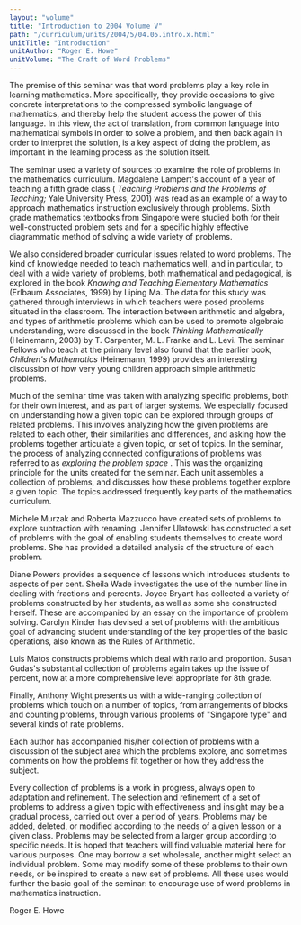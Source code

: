 ```yaml
---
layout: "volume"
title: "Introduction to 2004 Volume V"
path: "/curriculum/units/2004/5/04.05.intro.x.html"
unitTitle: "Introduction"
unitAuthor: "Roger E. Howe"
unitVolume: "The Craft of Word Problems"
---
```

<body>
<p>
The premise of this seminar was that word problems play a key role in learning mathematics.  More specifically, they provide occasions to give concrete interpretations to the compressed symbolic language of mathematics, and thereby help the student access the power of this language.  In this view, the act of translation, from common language into mathematical symbols in order to solve a problem, and then back again in order to interpret the solution, is a key aspect of doing the problem, as important in the learning process as the solution itself.
</p>
<p>
The seminar used a variety of sources to examine the role of problems in the mathematics curriculum. Magdalene Lampert's account of a year of teaching a fifth grade class (
<i>
Teaching Problems and the Problems of Teaching;
</i>
Yale University Press, 2001) was read as an example of a way to approach mathematics instruction exclusively through problems.  Sixth grade mathematics textbooks from Singapore were studied both for their well-constructed problem sets and for a specific highly effective diagrammatic method of solving a wide variety of problems.
</p>
<p>
We also considered broader curricular issues related to word problems.  The kind of knowledge needed to teach mathematics well, and in particular, to deal with a wide variety of problems, both mathematical and pedagogical, is explored in the book
<i>
Knowing and Teaching Elementary Mathematics
</i>
(Erlbaum Associates, 1999) by Liping Ma.  The data for this study was gathered through interviews in which teachers were posed problems situated in the classroom.  The interaction between arithmetic and algebra, and types of arithmetic problems which can be used to promote algebraic understanding, were discussed in the book
<i>
Thinking Mathematically
</i>
(Heinemann, 2003) by  T. Carpenter, M. L. Franke and L. Levi.  The seminar Fellows who teach at the primary level also found that the earlier book,
<i>
Children's Mathematics
</i>
(Heinemann, 1999) provides an interesting discussion of how very young children approach simple arithmetic problems.
</p>
<p>
Much of the seminar time was taken with analyzing specific problems, both for their own interest, and as part of larger systems.  We especially focused on understanding how a given topic can be explored through groups of related problems.  This involves analyzing how the given problems are related to each other, their similarities and differences, and asking how the problems together articulate a given topic, or set of topics.  In the seminar,  the process of analyzing connected configurations of problems was referred to as
<i>
exploring the problem space
</i>
.  This was the organizing principle for the units created for the seminar.  Each unit assembles a collection of problems, and discusses how these problems together explore a given topic.  The topics addressed frequently key parts of the mathematics curriculum.
</p>
<p>
Michele Murzak and Roberta Mazzucco have created sets of problems to explore subtraction with renaming.  Jennifer Ulatowski has constructed a set of problems with the goal of enabling students themselves to create word problems.  She has provided a detailed analysis of the structure of each problem.
</p>
<p>
Diane Powers provides a sequence of lessons which introduces students to aspects of per cent.  Sheila Wade investigates the use of the number line in dealing with fractions and percents.  Joyce Bryant has collected a variety of problems constructed by her students, as well as some she constructed herself.  These are accompanied by an essay on the importance of problem solving.  Carolyn Kinder has devised a set of problems with the ambitious goal of advancing student understanding of the key properties of the basic operations, also known as the Rules of Arithmetic.
</p>
<p>
Luis Matos constructs problems which deal with ratio and proportion.  Susan Gudas's substantial collection of problems again takes up the issue of percent, now at a more comprehensive level appropriate for 8th grade.
</p>
<p>
Finally, Anthony Wight presents us with a wide-ranging collection of problems which touch on a number of topics, from arrangements of blocks and counting problems, through various problems of "Singapore type" and several kinds of rate problems.
</p>
<p>
Each author has accompanied his/her collection of problems with a discussion of the subject area which the problems explore, and sometimes comments on how the problems fit together or how they address the subject.
</p>
<p>
Every collection of problems is a work in progress, always open to adaptation and refinement.  The selection and refinement of a set of problems to address a given topic with effectiveness and insight may be a gradual process, carried out over a period of years.  Problems may be added, deleted, or modified according to the needs of a given lesson or a given class.  Problems may be selected from a larger group according to specific needs. It is hoped that teachers will find valuable material here for various purposes.  One may borrow a set wholesale, another might select an individual problem.  Some may modify some of these problems to their own needs, or be inspired to create a new set of problems.  All these uses would further the basic goal of the seminar: to encourage use of word problems in mathematics instruction.
</p>
<p>
Roger E. Howe
</p>
</body>